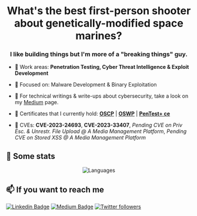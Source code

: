<h1 align="center">What's the best first-person shooter about genetically-modified space marines?</h1>
<h3 align="center">I like building things but I'm more of a "breaking things" guy.</h3>

- 🔭 Work areas: **Penetration Testing, Cyber Threat Intelligence & Exploit Development**

- 🎯 Focused on: Malware Development & Binary Exploitation

- 📝 For technical writings & write-ups about cybersecurity, take a look on my [Medium](https://medium.com/@anilcelik) page.

- 📜 Certificates that I currently hold: **[OSCP](https://www.credential.net/3e3797bc-3f9e-44a1-9ed5-ff9d7a23cbeb)** | **[OSWP](https://www.credential.net/0cbef274-985e-42d8-ae50-c7fc3bb5d4c0#gs.71n5bt)** | **[PenTest+ ce](https://www.credly.com/badges/4d152b92-dc62-4e23-a932-9c6b618a1012)**
- 🎩 CVEs: **CVE-2023-24693**, **CVE-2023-33407**, *Pending CVE on Priv Esc. & Unrestr. File Upload @ A Media Management Platform*, *Pending CVE on Stored XSS @ A Media Management Platform*

## 📌 Some stats

<p align="center">
  <img  src="https://github-readme-stats.vercel.app/api/top-langs/?username=ccelikanil&layout=compact&hide=html,css" alt="Languages" />
</p>

## 📫 If you want to reach me

[![Linkedin Badge](https://img.shields.io/badge/Anıl%20Celik-Connect%20on%20linkedin-black?style=for-the-badge&logo=linkedin)](https://www.linkedin.com/in/anilcelik97/) 
[![Medium Badge](https://img.shields.io/badge/Anıl%20Celik-follow%20on%20medium-black?style=for-the-badge&logo=medium)](https://anilcelik.medium.com)
[![Twitter followers](https://img.shields.io/badge/Anıl%20Celik-follow%20on%20twitter-black?style=for-the-badge&logo=twitter)](https://twitter.com/ccelikanil)
